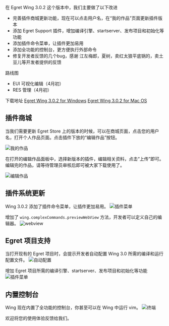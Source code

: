 

在 Egret Wing 3.0.2 这个版本中，我们主要做了以下改进
- 完善插件商城更新功能，现在可以点击用户名，在“我的作品”页面更新插件版本
- 添加 Egret Support 插件，增加编译引擎、startserver、发布项目和初始化等功能
- 添加插件命令菜单，让插件更加易用
- 添加全功能的控制台，更方便执行外部命令
- 修复开发者反馈的几个bug，感谢 江左梅郎，夏树，卖红太狼平底锅的，卖土豆儿等开发者提供的反馈

路线图

- EUI 可视化编辑（4月初）
- RES 管理（4月初）

下载地址
[Egret Wing 3.0.2 for Windows](http://tool.egret-labs.org/EgretWing/electron/EgretWing-v3.0.2-win32.zip?t=20160322 "Windows")
[Egret Wing 3.0.2 for Mac OS](http://tool.egret-labs.org/EgretWing/electron/EgretWing-v3.0.2-darwin.zip?t=20160322 "Mac OS")
## 插件商城
当我们需要更新 Egret Store 上的版本的时候，可以在商城页面，点击您的用户名，打开个人作品页面。点击插件下放的“编辑作品”按钮。

![我的作品](56f11ffb660c6.png)

在打开的编辑作品面板中，选择新版本的插件，编辑相关资料，点击“上传”即可。编辑完的作品，请等待管理员审核后即可被大家下载使用了。

![编辑作品](56f1206291e36.png)

## 插件系统更新
Wing 3.0.2 添加了插件命令菜单，让插件更加易用。
![插件菜单](56f0c91a43961.png)

增加了 `wing.complexCommands.previewWebView` 方法，开发者可以定义自己的编辑器。
![webview](56f11994f25ed.png)

## Egret 项目支持
当打开现有的 Egret 项目时，会提示开发者自动配置 Wing 3.0 所需的编译和运行配置文件。
![自动配置](56f0c91a2410e.png)

增加 Egret 项目所需的编译引擎、startserver、发布项目和初始化等功能
![插件菜单](56f0c91a43961.png)

## 内置控制台
Wing 现在内置了全功能的控制台，你甚至可以在 Wing 中运行 vim。
![终端](56f0e4e310878.png)

欢迎将您的使用体验反馈给我们。



